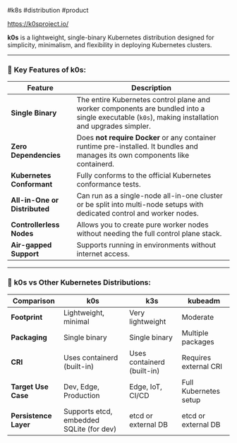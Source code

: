 #k8s #distribution #product 

https://k0sproject.io/

**k0s** is a lightweight, single-binary Kubernetes distribution designed for simplicity, minimalism, and flexibility in deploying Kubernetes clusters.

---

### 🔧 **Key Features of k0s:**

|Feature|Description|
|---|---|
|**Single Binary**|The entire Kubernetes control plane and worker components are bundled into a single executable (`k0s`), making installation and upgrades simpler.|
|**Zero Dependencies**|Does **not require Docker** or any container runtime pre-installed. It bundles and manages its own components like containerd.|
|**Kubernetes Conformant**|Fully conforms to the official Kubernetes conformance tests.|
|**All-in-One or Distributed**|Can run as a single-node all-in-one cluster or be split into multi-node setups with dedicated control and worker nodes.|
|**Controllerless Nodes**|Allows you to create pure worker nodes without needing the full control plane stack.|
|**Air-gapped Support**|Supports running in environments without internet access.|

---

### 🔄 **k0s vs Other Kubernetes Distributions:**

|Comparison|k0s|k3s|kubeadm|
|---|---|---|---|
|**Footprint**|Lightweight, minimal|Very lightweight|Moderate|
|**Packaging**|Single binary|Single binary|Multiple packages|
|**CRI**|Uses containerd (built-in)|Uses containerd (built-in)|Requires external CRI|
|**Target Use Case**|Dev, Edge, Production|Edge, IoT, CI/CD|Full Kubernetes setup|
|**Persistence Layer**|Supports etcd, embedded SQLite (for dev)|etcd or external DB|etcd or external DB|